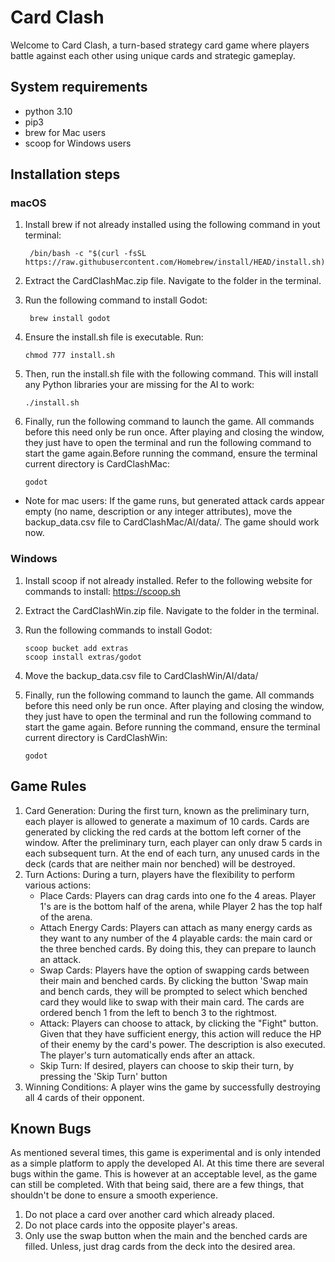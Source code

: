 # Card Clash
Welcome to Card Clash, a turn-based strategy card game where players battle against each other using unique cards and strategic gameplay.

## System requirements
* python 3.10
* pip3
* brew for Mac users
* scoop for Windows users

## Installation steps
### macOS
1. Install brew if not already installed using the following command in yout terminal:

        /bin/bash -c "$(curl -fsSL https://raw.githubusercontent.com/Homebrew/install/HEAD/install.sh)"

3. Extract the CardClashMac.zip file. Navigate to the folder in the terminal.
4. Run the following command to install Godot:

        brew install godot

5. Ensure the install.sh file is executable. Run:

       chmod 777 install.sh
6. Then, run the install.sh file with the following command. This will install any Python libraries your are
missing for the AI to work:

       ./install.sh

7. Finally, run the following command to launch the game. All commands before this need only be run once. After playing and closing the window, they just have to open the terminal and run the following command to start the game again.Before running the command, ensure the terminal current directory is CardClashMac:

       godot

* Note for mac users: If the game runs, but generated attack cards appear empty (no name, description or any integer attributes), move the backup_data.csv file to CardClashMac/AI/data/. The game should work now.

### Windows
1. Install scoop if not already installed. Refer to the following website for commands to install: https://scoop.sh
2. Extract the CardClashWin.zip file. Navigate to the folder in the terminal.
3. Run the following commands to install Godot:

       scoop bucket add extras
       scoop install extras/godot
4. Move the backup_data.csv file to CardClashWin/AI/data/
5. Finally, run the following command to launch the game. All commands before this need only be run once. After playing and closing the window, they just have to open the terminal and run the following command to start the game again. Before running the command, ensure the terminal current directory is CardClashWin:

       godot


## Game Rules
1. Card Generation:
During the first turn, known as the preliminary turn, each player is allowed to generate a maximum of 10 cards.
Cards are generated by clicking the red cards at the bottom left corner of the window.
After the preliminary turn, each player can only draw 5 cards in each subsequent turn.
At the end of each turn, any unused cards in the deck (cards that are neither main nor benched) will be destroyed.
2. Turn Actions:
During a turn, players have the flexibility to perform various actions:
    * Place Cards: Players can drag cards into one fo the 4 areas. Player 1's are is the bottom half of the arena, while Player 2 has the top half of the arena.
    * Attach Energy Cards: Players can attach as many energy cards as they want to any number of the 4 playable cards: the main card or the three benched cards. By doing this, they can prepare to launch an attack.
    * Swap Cards: Players have the option of swapping cards between their main and benched cards. By clicking the button 'Swap main and bench cards, they will be prompted to select which benched card they would like to swap with their main card. The cards are ordered bench 1 from the left to bench 3 to the rightmost.
    * Attack: Players can choose to attack, by clicking the "Fight" button. Given that they have sufficient energy, this action will reduce the HP of their enemy by the card's power. The description is also executed. The player's turn automatically ends after an attack.
    * Skip Turn: If desired, players can choose to skip their turn, by pressing the 'Skip Turn' button
3. Winning Conditions:
A player wins the game by successfully destroying all 4 cards of their opponent.

## Known Bugs
As mentioned several times, this game is experimental and is only intended as a simple platform to apply the developed AI. At this time there are several bugs within the game. This is however at an acceptable level, as the game can still be completed.
With that being said, there are a few things, that shouldn't be done to ensure a smooth experience. 
1. Do not place a card over another card which already placed.
2. Do not place cards into the opposite player's areas.
3. Only use the swap button when the main and the benched cards are filled. Unless, just drag cards from the deck into the desired area.
